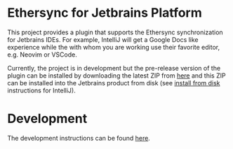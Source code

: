 # Ethersync for Jetbrains Platform

This project provides a plugin that supports the Ethersync synchronization for
Jetbrains IDEs. For example, IntelliJ will get a Google Docs like experience
while the with whom you are working use their favorite editor, e.g. Neovim or
VSCode.

Currently, the project is in development but the pre-release version of the
plugin can be installed by downloading the latest ZIP from [here][nightly
download] and this ZIP can be installed into the Jetbrains product from disk
(see [install from disk] instructions for IntelliJ).

# Development

The development instructions can be found [here](DEVELOPMENT.MD).

[nightly download]: https://github.com/ethersync/ethersync-jetbrains/releases/tag/nightly
[install from disk]: https://www.jetbrains.com/help/idea/managing-plugins.html#install_plugin_from_disk
